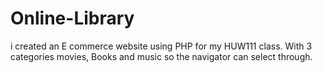 # Online-Library
i created an E commerce website using PHP for my HUW111 class. With 3 categories movies, Books and music so the navigator can select through.  
